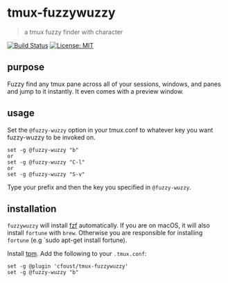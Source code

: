 # tmux-fuzzywuzzy

> a tmux fuzzy finder with character

[![Build Status](https://travis-ci.org/cfoust/tmux-fuzzywuzzy.svg?branch=master)](https://travis-ci.org/cfoust/tmux-fuzzywuzzy)
[![License:
MIT](https://img.shields.io/badge/License-MIT-yellow.svg)](https://opensource.org/licenses/MIT)

## purpose

Fuzzy find any tmux pane across all of your sessions, windows, and panes and jump to it instantly. It even comes with a preview window.

## usage
Set the `@fuzzy-wuzzy` option in your tmux.conf to whatever key you want fuzzy-wuzzy to be invoked on.

```
set -g @fuzzy-wuzzy "b"
or
set -g @fuzzy-wuzzy "C-l"
or
set -g @fuzzy-wuzzy "S-v"
```

Type your prefix and then the key you specified in `@fuzzy-wuzzy`.

## installation

`fuzzywuzzy` will install [fzf](https://github.com/junegunn/fzf) automatically. If you are on macOS, it will also install `fortune` with `brew`. Otherwise you are responsible for installing `fortune` (e.g `sudo apt-get install fortune).

Install [tpm](https://github.com/tmux-plugins/tpm). Add the following to your `.tmux.conf`:
```
set -g @plugin 'cfoust/tmux-fuzzywuzzy'
set -g @fuzzy-wuzzy "b"
```
